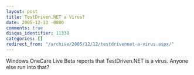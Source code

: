 ```yaml
---
layout: post
title: TestDriven.NET a Virus?
date: 2005-12-13 -0800
comments: true
disqus_identifier: 11338
categories: []
redirect_from: "/archive/2005/12/12/testdrivennet-a-virus.aspx/"
---
```


Windows OneCare Live Beta reports that TestDriven.NET is a virus. Anyone
else run into that?

